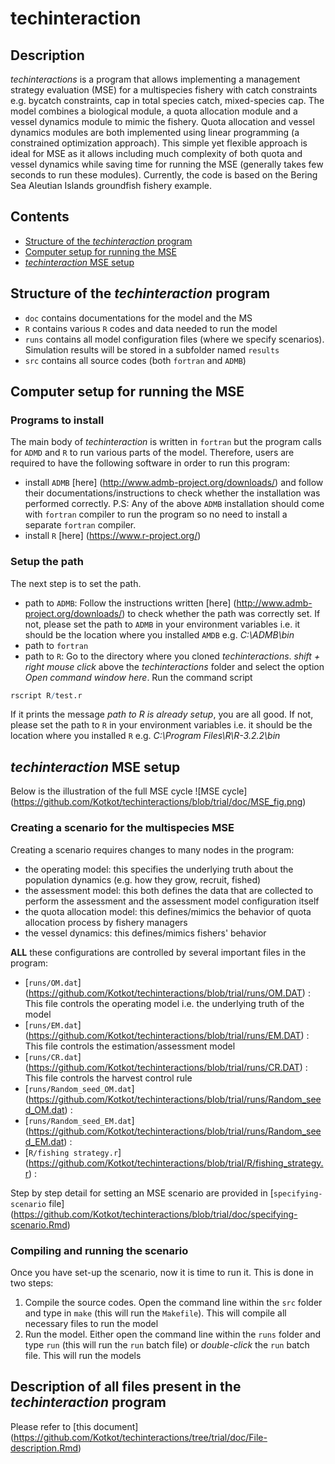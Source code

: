 # techinteraction

## Description
_techinteractions_ is a program that allows implementing a management strategy evaluation (MSE) for a multispecies fishery with catch constraints e.g. bycatch constraints, cap in total species catch, mixed-species cap. The model combines a biological module, a quota allocation module and a vessel dynamics module to mimic the fishery. 
Quota allocation and vessel dynamics modules are both implemented using linear programming (a constrained optimization approach). This simple yet flexible approach is ideal for MSE as it allows including much complexity of both quota and vessel dynamics while saving time for running the MSE (generally takes few seconds to run these modules).
Currently, the code is based on the Bering Sea Aleutian Islands groundfish fishery example. 

## Contents
- [Structure of the _techinteraction_ program](#structure-of-the-techinteraction_program)
- [Computer setup for running the MSE](#computer-setup-for-running-the-MSE)
- [_techinteraction_ MSE setup](#techinteractions-mse-setup)

## Structure of the _techinteraction_ program
- `doc` contains documentations for the model and the MS
- `R` contains various `R` codes and data needed to run the model
- `runs` contains all model configuration files (where we specify scenarios). Simulation results will be stored in a subfolder named `results`
- `src` contains all source codes (both `fortran` and `ADMB`)

## Computer setup for running the MSE

### Programs to install
The main body of _techinteraction_ is written in `fortran` but the program calls for `ADMD` and `R` to run various parts of the model. 
Therefore, users are required to have the following software in order to run this program:
* install `ADMB` [here] (http://www.admb-project.org/downloads/) and follow their documentations/instructions to check whether the installation was performed correctly. P.S: Any of the above `ADMB` installation should come with `fortran` compiler to run the program so no need to install a separate `fortran` compiler.
* install `R` [here] (https://www.r-project.org/)

### Setup the path
The next step is to set the path.
* path to `ADMB`:
Follow the instructions written [here] (http://www.admb-project.org/downloads/) to check whether the path was correctly set. If not, please set the path to `ADMB` in your environment variables i.e. it should be the location where you installed `AMDB` e.g. _C:\ADMB\bin_
* path to `fortran`
* path to `R`: 
Go to the directory where you cloned _techinteractions_. _shift + right mouse click_ above the _techinteractions_ folder and select the option _Open command window here_. Run the command script 

```R
rscript R/test.r
```

If it prints the message _path to R is already setup_, you are all good. If not, please set the path to `R` in your environment variables i.e. it should be the location where you installed `R` e.g. _C:\Program Files\R\R-3.2.2\bin_


## _techinteraction_ MSE setup

Below is the illustration of the full MSE cycle
![MSE cycle] (https://github.com/Kotkot/techinteractions/blob/trial/doc/MSE_fig.png) 

### Creating a scenario for the multispecies MSE 
Creating a scenario requires changes to many nodes in the program:
* the operating model: this specifies the underlying truth about the population dynamics (e.g. how they grow, recruit, fished)
* the assessment model: this both defines the data that are collected to perform the assessment and the assessment model configuration itself
* the quota allocation model: this defines/mimics the behavior of quota allocation process by fishery managers
* the vessel dynamics: this defines/mimics fishers' behavior 

**ALL** these configurations are controlled by several important files in the program:
* [`runs/OM.dat`] (https://github.com/Kotkot/techinteractions/blob/trial/runs/OM.DAT) : This file controls the operating model i.e. the underlying truth of the model 
* [`runs/EM.dat`] (https://github.com/Kotkot/techinteractions/blob/trial/runs/EM.DAT) : This file controls the estimation/assessment model
* [`runs/CR.dat`] (https://github.com/Kotkot/techinteractions/blob/trial/runs/CR.DAT) : This file controls the harvest control rule 
* [`runs/Random_seed_OM.dat`] (https://github.com/Kotkot/techinteractions/blob/trial/runs/Random_seed_OM.dat) :
* [`runs/Random_seed_EM.dat`] (https://github.com/Kotkot/techinteractions/blob/trial/runs/Random_seed_EM.dat) :
* [`R/fishing strategy.r`] (https://github.com/Kotkot/techinteractions/blob/trial/R/fishing_strategy.r) :

Step by step detail for setting an MSE scenario are provided in [`specifying-scenario` file] (https://github.com/Kotkot/techinteractions/blob/trial/doc/specifying-scenario.Rmd)
### Compiling and running the scenario
Once you have set-up the scenario, now it is time to run it. This is done in two steps:
  1. Compile the source codes. Open the command line within the `src` folder and type in `make` (this will run the `Makefile`). This will compile all necessary files to run the model
  2. Run the model. Either open the command line within the `runs` folder and type `run` (this will run the `run` batch file) or _double-click_ the `run` batch file. This will run the models
	
## Description of all files present in the _techinteraction_ program
Please refer to [this document] (https://github.com/Kotkot/techinteractions/tree/trial/doc/File-description.Rmd) 
 	
